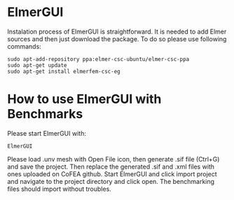 # ElmerGUI

Instalation process of ElmerGUI is straightforward. It is needed to add Elmer sources and then just download the package. To do so please use following commands:


```example
sudo apt-add-repository ppa:elmer-csc-ubuntu/elmer-csc-ppa
sudo apt-get update
sudo apt-get install elmerfem-csc-eg
```

# How  to use ElmerGUI with Benchmarks

Please start ElmerGUI with:


```example
ElmerGUI
```
Please load .unv mesh with Open File icon, then generate .sif file (Ctrl+G) and save the project. Then replace the generated .sif and .xml files with ones uploaded on CoFEA github. Start ElmerGUI and click import project and navigate to the project directory and click open. The benchmarking files should import without troubles. 
